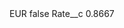 <?xml version="1.0" encoding="UTF-8"?>
<CustomMetadata xmlns="http://soap.sforce.com/2006/04/metadata" xmlns:xsi="http://www.w3.org/2001/XMLSchema-instance" xmlns:xsd="http://www.w3.org/2001/XMLSchema">
    <label>EUR</label>
    <protected>false</protected>
    <values>
        <field>Rate__c</field>
        <value xsi:type="xsd:double">0.8667</value>
    </values>
</CustomMetadata>
